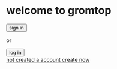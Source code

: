 <h1>welcome to gromtop</h1>
<button>sign in</button>
<p>or</p>
<button>log in</button>
<br>
<a href=https.//Google.com>not created a account create now</a>
